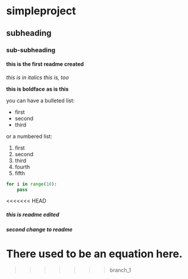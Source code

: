 # simpleproject

## subheading

### sub-subheading

#### this is the first readme created

*this is in italics*
_this is, too_


**this is boldface**
__as is this__

you can have a bulleted list:
- first
- second
- third

or a numbered list:
1. first
2. second
3. third
4. fourth
5. fifth

```python
for i in range(10):
    pass
```
<<<<<<< HEAD



##### this is readme edited

##### second change to readme

There used to be an equation here.
=======
>>>>>>> branch_1

